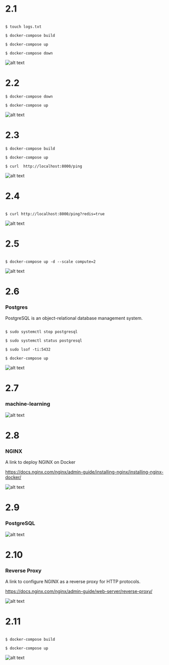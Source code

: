 # 2.1

```

$ touch logs.txt

$ docker-compose build

$ docker-compose up

$ docker-compose down

```
![alt text](https://github.com/jylhakos/DevOpsWithDocker/blob/main/2/2.1.png?raw=true)

# 2.2

```
$ docker-compose down

$ docker-compose up

```
![alt text](https://github.com/jylhakos/DevOpsWithDocker/blob/main/2/2.2.png?raw=true)

# 2.3

```
$ docker-compose build

$ docker-compose up

$ curl  http://localhost:8000/ping

```
![alt text](https://github.com/jylhakos/DevOpsWithDocker/blob/main/2/2.3.png?raw=true)

# 2.4

```

$ curl http://localhost:8000/ping?redis=true

```
![alt text](https://github.com/jylhakos/DevOpsWithDocker/blob/main/2/2.4.png?raw=true)

# 2.5

```

$ docker-compose up -d --scale compute=2

```
![alt text](https://github.com/jylhakos/DevOpsWithDocker/blob/main/2/2.5.png?raw=true)

# 2.6

### Postgres

PostgreSQL is an object-relational database management system.

```

$ sudo systemctl stop postgresql

$ sudo systemctl status postgresql

$ sudo lsof -ti:5432

$ docker-compose up

```
![alt text](https://github.com/jylhakos/DevOpsWithDocker/blob/main/2/2.6.png?raw=true)

# 2.7

### machine-learning

![alt text](https://github.com/jylhakos/DevOpsWithDocker/blob/main/2/2.7.png?raw=true)

# 2.8

### NGINX

A link to deploy NGINX on Docker

https://docs.nginx.com/nginx/admin-guide/installing-nginx/installing-nginx-docker/

![alt text](https://github.com/jylhakos/DevOpsWithDocker/blob/main/2/2.8.png?raw=true)

# 2.9

### PostgreSQL

![alt text](https://github.com/jylhakos/DevOpsWithDocker/blob/main/2/2.9.png?raw=true)

# 2.10

### Reverse Proxy

A link to configure NGINX as a reverse proxy for HTTP protocols.

https://docs.nginx.com/nginx/admin-guide/web-server/reverse-proxy/

![alt text](https://github.com/jylhakos/DevOpsWithDocker/blob/main/2/2.10.png?raw=true)

# 2.11

```

$ docker-compose build

$ docker-compose up

```
![alt text](https://github.com/jylhakos/DevOpsWithDocker/blob/main/2/2.11.png?raw=true)